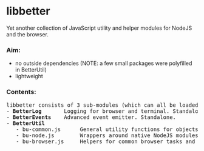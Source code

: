 # libbetter
Yet another collection of JavaScript utility and helper modules for NodeJS and the browser. 

### Aim:
 - no outside dependencies (NOTE: a few small packages were polyfilled in BetterUtil)
 - lightweight

### Contents:
<pre>libbetter consists of 3 sub-modules (which can all be loaded independently):
- <b>BetterLog</b>       Logging for browser and terminal. Standalone.
- <b>BetterEvents</b>    Advanced event emitter. Standalone.
- <b>BetterUtil</b>
   - bu-common.js      General utility functions for objects, arrays, promises etc. Depends on <i>BetterLog</i>.
   - bu-node.js        Wrappers around native NodeJS modules. Extends bu-common. Depends on <i>BetterEvents</i>.
   - bu-browser.js     Helpers for common browser tasks and element manipulation. Extends <i>bu-common</i>.
</pre>


